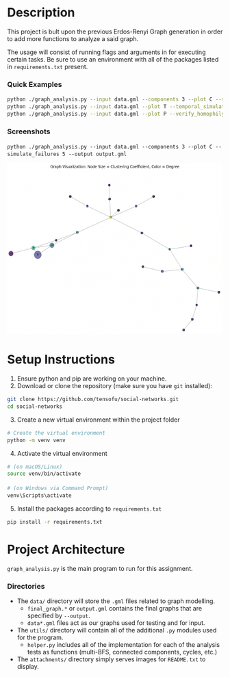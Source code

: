 # Description

This project is bult upon the previous Erdos-Renyi Graph generation in order to add more functions to analyze a said graph.

The usage will consist of running flags and arguments in for executing certain tasks. Be sure to use an environment with all of the packages listed in `requirements.txt` present.

### Quick Examples
```bash
python ./graph_analysis.py --input data.gml --components 3 --plot C --simulate_failures 5 --output output.gml
python ./graph_analysis.py --input data.gml --plot T --temporal_simulation edges.csv
python ./graph_analysis.py --input data.gml --plot P --verify_homophily --verify_balanced_graph --output output.gml
```

### Screenshots
`python ./graph_analysis.py --input data.gml --components 3 --plot C --simulate_failures 5 --output output.gml`

<img src="attachments/image-2-1.png" height=400px/>

# Setup Instructions
1. Ensure python and pip are working on your machine.
2. Download or clone the repository (make sure you have `git` installed):
```bash
git clone https://github.com/tensofu/social-networks.git
cd social-networks
```
3. Create a new virtual environment within the project folder
```bash
# Create the virtual environment
python -m venv venv
```
4. Activate the virtual environment
```bash
# (on macOS/Linux)
source venv/bin/activate

# (on Windows via Command Prompt)
venv\Scripts\activate
```
5. Install the packages according to `requirements.txt`
```bash
pip install -r requirements.txt
```

# Project Architecture
`graph_analysis.py` is the main program to run for this assignment.
### Directories
- The `data/` directory will store the `.gml` files related to graph modelling.
  - `final_graph.*` or `output.gml` contains the final graphs that are specified by `--output`.
  - `data*.gml` files act as our graphs used for testing and for input.
- The `utils/` directory will contain all of the additional `.py` modules used for the program.
  - `helper.py` includes all of the implementation for each of the analysis tests as functions (multi-BFS, connected components, cycles, etc.)
- The `attachments/` directory simply serves images for `README.txt` to display.
